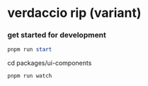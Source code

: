 # verdaccio rip (variant)

### get started for development

```powershell
pnpm run start
```

cd packages/ui-components

```powershell
pnpm run watch
```
